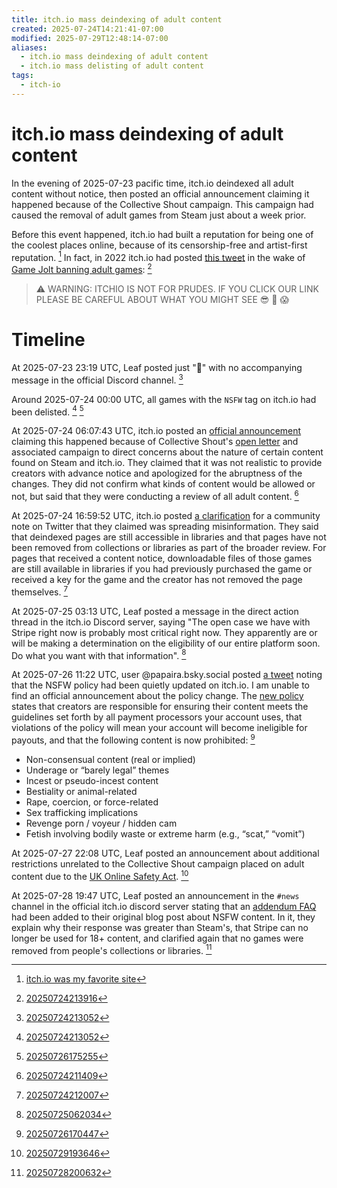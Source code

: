 ```yaml
---
title: itch.io mass deindexing of adult content
created: 2025-07-24T14:21:41-07:00
modified: 2025-07-29T12:48:14-07:00
aliases:
  - itch.io mass deindexing of adult content
  - itch.io mass delisting of adult content
tags:
  - itch-io
---
```


# itch.io mass deindexing of adult content

In the evening of 2025-07-23 pacific time, itch.io deindexed all adult content without notice, then posted an official announcement claiming it happened because of the Collective Shout campaign. This campaign had caused the removal of adult games from Steam just about a week prior.

Before this event happened, itch.io had built a reputation for being one of the coolest places online, because of its censorship-free and artist-first reputation. [^5] In fact, in 2022 itch.io had posted [this tweet](https://x.com/itchio/status/1478123227394150400) in the wake of [Game Jolt banning adult games](https://nichegamer.com/game-jolt-has-banned-porn-games/): [^4]

> ⚠️ WARNING: ITCHIO IS NOT FOR PRUDES. IF YOU CLICK OUR LINK PLEASE BE CAREFUL ABOUT WHAT YOU MIGHT SEE 😎 🍆 😱

# Timeline

At 2025-07-23 23:19 UTC, Leaf posted just "🫡" with no accompanying message in the official Discord channel. [^3]

Around 2025-07-24 00:00 UTC, all games with the `NSFW` tag on itch.io had been delisted. [^3] [^8]

At 2025-07-24 06:07:43 UTC, itch.io posted an [official announcement](https://itch.io/updates/update-on-nsfw-content) claiming this happened because of Collective Shout's [open letter](https://www.collectiveshout.org/open-letter-to-payment-processors) and associated campaign to direct concerns about the nature of certain content found on Steam and itch.io. They claimed that it was not realistic to provide creators with advance notice and apologized for the abruptness of the changes. They did not confirm what kinds of content would be allowed or not, but said that they were conducting a review of all adult content. [^1]

At 2025-07-24 16:59:52 UTC, itch.io posted [a clarification](https://itch.io/post/13452559) for a community note on Twitter that they claimed was spreading misinformation. They said that deindexed pages are still accessible in libraries and that pages have not been removed from collections or libraries as part of the broader review. For pages that received a content notice, downloadable files of those games are still available in libraries if you had previously purchased the game or received a key for the game and the creator has not removed the page themselves. [^2]

At 2025-07-25 03:13 UTC, Leaf posted a message in the direct action thread in the itch.io Discord server, saying "The open case we have with Stripe right now is probably most critical right now. They apparently are or will be making a determination on the eligibility of our entire platform soon. Do what you want with that information". [^6]

At 2025-07-26 11:22 UTC, user @papaira.bsky.social‬ posted [a tweet](https://bsky.app/profile/papaira.bsky.social/post/3luuh5fraek2q) noting that the NSFW policy had been quietly updated on itch.io. I am unable to find an official announcement about the policy change. The [new policy](https://itch.io/docs/creators/faq#is-adult-content-allowed) states that creators are responsible for ensuring their content meets the guidelines set forth by all payment processors your account uses, that violations of the policy will mean your account will become ineligible for payouts, and that the following content is now prohibited: [^7]

- Non-consensual content (real or implied)
- Underage or “barely legal” themes
- Incest or pseudo-incest content
- Bestiality or animal-related
- Rape, coercion, or force-related
- Sex trafficking implications
- Revenge porn / voyeur / hidden cam
- Fetish involving bodily waste or extreme harm (e.g., “scat,” “vomit”)

At 2025-07-27 22:08 UTC, Leaf posted an announcement about additional restrictions unrelated to the Collective Shout campaign placed on adult content due to the [UK Online Safety Act](itch-io-uk-online-safety-act.md). [^10]

At 2025-07-28 19:47 UTC, Leaf posted an announcement in the `#news` channel in the official itch.io discord server stating that an [addendum FAQ](https://itch.io/updates/update-on-nsfw-content#addendum-faq) had been added to their original blog post about NSFW content. In it, they explain why their response was greater than Steam's, that Stripe can no longer be used for 18+ content, and clarified again that no games were removed from people's collections or libraries. [^9]

[^1]: [20250724211409](../entries/20250724211409.md)
[^2]: [20250724212007](../entries/20250724212007.md)
[^3]: [20250724213052](../entries/20250724213052.md)
[^4]: [20250724213916](../entries/20250724213916.md)
[^5]: [itch.io was my favorite site](../blog/20250724073550.md)
[^6]: [20250725062034](../entries/20250725062034.md)
[^7]: [20250726170447](../entries/20250726170447.md)
[^8]: [20250726175255](../entries/20250726175255.md)
[^9]: [20250728200632](../entries/20250728200632.md)
[^10]: [20250729193646](../entries/20250729193646.md)
